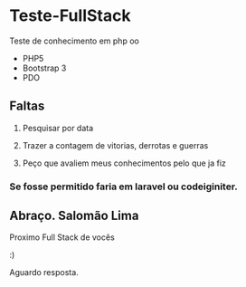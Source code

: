 # Teste-FullStack

 Teste de conhecimento em php oo

- PHP5
- Bootstrap 3
- PDO 

## Faltas

1. Pesquisar por data

2. Trazer a contagem de vitorias, derrotas e guerras

3. Peço que avaliem meus conhecimentos pelo que ja fiz 


### Se fosse permitido faria em laravel ou codeiginiter.


## Abraço. Salomão Lima

Proximo Full Stack de vocês

:)

Aguardo resposta.

